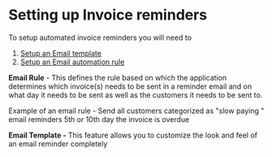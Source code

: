 # Setting up Invoice reminders

To setup automated invoice reminders you will need to 

1. [Setup an Email template ](https://help.payorcrm.com/setting-up-invoice-reminders/customising-email-templates)
2. [Setup an Email automation rule](https://help.payorcrm.com/setting-up-invoice-reminders/create-custom-email-automation)

**Email Rule** - This defines the rule based on which the application determines which invoice\(s\) needs to be sent in a reminder email and on what day it needs to be sent as well as the customers it needs to be sent to.

Example of an email rule - Send all customers categorized as "slow paying " email reminders 5th or 10th day the invoice is overdue

**Email Template -** This feature allows you to customize the look and feel of an email reminder completely 

## 

